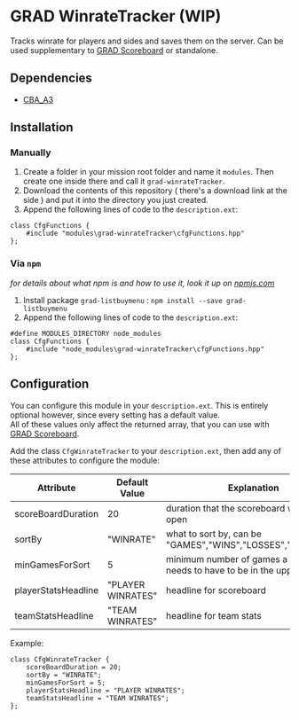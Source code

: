 # GRAD WinrateTracker (WIP)
Tracks winrate for players and sides and saves them on the server.
Can be used supplementary to [GRAD Scoreboard](https://github.com/gruppe-adler/grad-scoreboard) or standalone.


## Dependencies
* [CBA_A3](https://github.com/CBATeam/CBA_A3)

## Installation

### Manually
1. Create a folder in your mission root folder and name it `modules`. Then create one inside there and call it `grad-winrateTracker`.
2. Download the contents of this repository ( there's a download link at the side ) and put it into the directory you just created.
3. Append the following lines of code to the `description.ext`:

```sqf
class CfgFunctions {
    #include "modules\grad-winrateTracker\cfgFunctions.hpp"
};
```

### Via `npm`
_for details about what npm is and how to use it, look it up on [npmjs.com](https://www.npmjs.com/)_

1. Install package `grad-listbuymenu` : `npm install --save grad-listbuymenu`
2. Append the following lines of code to the `description.ext`:

```sqf
#define MODULES_DIRECTORY node_modules
class CfgFunctions {
    #include "node_modules\grad-winrateTracker\cfgFunctions.hpp"
};
```

## Configuration
You can configure this module in your `description.ext`. This is entirely optional however, since every setting has a default value.  
All of these values only affect the returned array, that you can use with [GRAD Scoreboard](https://github.com/gruppe-adler/grad-scoreboard).

Add the class `CfgWinrateTracker` to your `description.ext`, then add any of these attributes to configure the module:

| Attribute       | Default Value         | Explanation                                                  |
|-----------------|-----------------------|--------------------------------------------------------------|
| scoreBoardDuration      | 20                      | duration that the scoreboard will stay open  |
| sortBy       | "WINRATE"                          | what to sort by, can be "GAMES","WINS","LOSSES","WINRATES"               |
| minGamesForSort     | 5                           | minimum number of games a player needs to have to be in the upper ranks  |
| playerStatsHeadline   | "PLAYER WINRATES"         | headline for scoreboard                                  |
| teamStatsHeadline   | "TEAM WINRATES"             | headline for team stats                            |


Example:  

```sqf
class CfgWinrateTracker {
    scoreBoardDuration = 20;                            
    sortBy = "WINRATE";                                
    minGamesForSort = 5;                                
    playerStatsHeadline = "PLAYER WINRATES";           
    teamStatsHeadline = "TEAM WINRATES";                
};
```
